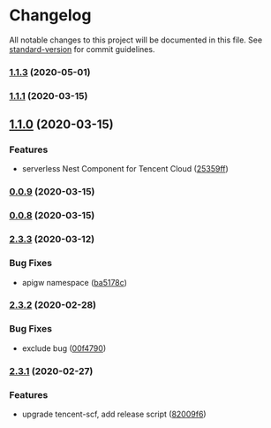 # Changelog

All notable changes to this project will be documented in this file. See [standard-version](https://github.com/conventional-changelog/standard-version) for commit guidelines.

### [1.1.3](https://github.com/langys/serverless-nestjs-for-tencent/compare/v1.1.1...v1.1.3) (2020-05-01)

### [1.1.1](https://github.com/langys/serverless-nestjs-for-tencent/compare/v1.1.0...v1.1.1) (2020-03-15)

## [1.1.0](https://github.com/langys/serverless-nestjs-for-tencent/compare/v0.0.9...v1.1.0) (2020-03-15)


### Features

* serverless Nest Component for Tencent Cloud ([25359ff](https://github.com/langys/serverless-nestjs-for-tencent/commit/25359ffc0c7ce509fbe9a654a25280ac14b499bc))

### [0.0.9](https://github.com/langys/serverless-nestjs-for-tencent/compare/v0.0.8...v0.0.9) (2020-03-15)

### [0.0.8](https://github.com/langys/serverless-nestjs-for-tencent/compare/v2.3.3...v0.0.8) (2020-03-15)

### [2.3.3](https://github.com/serverless-components/tencent-express/compare/v2.3.2...v2.3.3) (2020-03-12)


### Bug Fixes

* apigw namespace ([ba5178c](https://github.com/serverless-components/tencent-express/commit/ba5178c1de0bfbefdc9414cc2706fe63585e8b07))

### [2.3.2](https://github.com/serverless-components/tencent-express/compare/v2.3.1...v2.3.2) (2020-02-28)


### Bug Fixes

* exclude bug ([00f4790](https://github.com/serverless-components/tencent-express/commit/00f4790853e0c4fc37d909d6dc94e1662467e27b))

### [2.3.1](https://github.com/serverless-components/tencent-express/compare/v2.3.0...v2.3.1) (2020-02-27)


### Features

* upgrade tencent-scf, add release script ([82009f6](https://github.com/serverless-components/tencent-express/commit/82009f6659e8b0fcbc600a4f643c84534fdf60b5))
